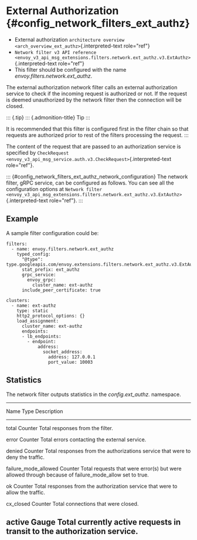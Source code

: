 External Authorization {#config_network_filters_ext_authz}
======================

-   External authorization
    `architecture overview <arch_overview_ext_authz>`{.interpreted-text
    role="ref"}
-   `Network filter v3 API reference <envoy_v3_api_msg_extensions.filters.network.ext_authz.v3.ExtAuthz>`{.interpreted-text
    role="ref"}
-   This filter should be configured with the name
    *envoy.filters.network.ext\_authz*.

The external authorization network filter calls an external
authorization service to check if the incoming request is authorized or
not. If the request is deemed unauthorized by the network filter then
the connection will be closed.

::: {.tip}
::: {.admonition-title}
Tip
:::

It is recommended that this filter is configured first in the filter
chain so that requests are authorized prior to rest of the filters
processing the request.
:::

The content of the request that are passed to an authorization service
is specified by
`CheckRequest <envoy_v3_api_msg_service.auth.v3.CheckRequest>`{.interpreted-text
role="ref"}.

::: {#config_network_filters_ext_authz_network_configuration}
The network filter, gRPC service, can be configured as follows. You can
see all the configuration options at
`Network filter <envoy_v3_api_msg_extensions.filters.network.ext_authz.v3.ExtAuthz>`{.interpreted-text
role="ref"}.
:::

Example
-------

A sample filter configuration could be:

``` {.yaml}
filters:
  - name: envoy.filters.network.ext_authz
    typed_config:
      "@type": type.googleapis.com/envoy.extensions.filters.network.ext_authz.v3.ExtAuthz
      stat_prefix: ext_authz
      grpc_service:
        envoy_grpc:
          cluster_name: ext-authz
      include_peer_certificate: true

clusters:
  - name: ext-authz
    type: static
    http2_protocol_options: {}
    load_assignment:
      cluster_name: ext-authz
      endpoints:
      - lb_endpoints:
        - endpoint:
            address:
              socket_address:
                address: 127.0.0.1
                port_value: 10003
```

Statistics
----------

The network filter outputs statistics in the *config.ext\_authz.*
namespace.

  ------------------------------------------------------------------------------
  Name                     Type              Description
  ------------------------ ----------------- -----------------------------------
  total                    Counter           Total responses from the filter.

  error                    Counter           Total errors contacting the
                                             external service.

  denied                   Counter           Total responses from the
                                             authorizations service that were to
                                             deny the traffic.

  failure\_mode\_allowed   Counter           Total requests that were error(s)
                                             but were allowed through because of
                                             failure\_mode\_allow set to true.

  ok                       Counter           Total responses from the
                                             authorization service that were to
                                             allow the traffic.

  cx\_closed               Counter           Total connections that were closed.

  active                   Gauge             Total currently active requests in
                                             transit to the authorization
                                             service.
  ------------------------------------------------------------------------------
